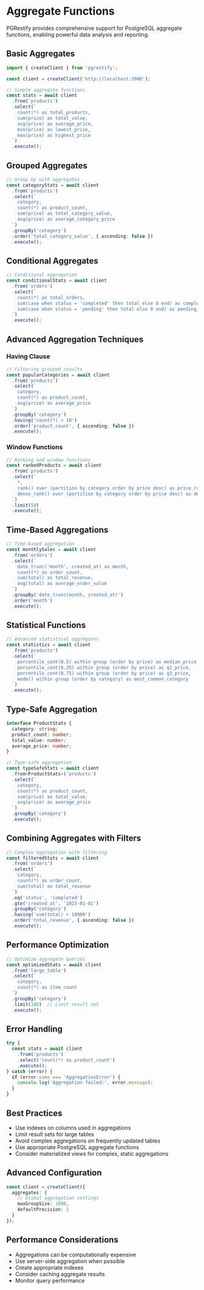 # Aggregate Functions

PGRestify provides comprehensive support for PostgreSQL aggregate functions, enabling powerful data analysis and reporting.

## Basic Aggregates

```typescript
import { createClient } from 'pgrestify';

const client = createClient('http://localhost:3000');

// Simple aggregate functions
const stats = await client
  .from('products')
  .select(`
    count(*) as total_products,
    sum(price) as total_value,
    avg(price) as average_price,
    min(price) as lowest_price,
    max(price) as highest_price
  `)
  .execute();
```

## Grouped Aggregates

```typescript
// Group by with aggregates
const categoryStats = await client
  .from('products')
  .select(`
    category,
    count(*) as product_count,
    sum(price) as total_category_value,
    avg(price) as average_category_price
  `)
  .groupBy('category')
  .order('total_category_value', { ascending: false })
  .execute();
```

## Conditional Aggregates

```typescript
// Conditional aggregation
const conditionalStats = await client
  .from('orders')
  .select(`
    count(*) as total_orders,
    sum(case when status = 'completed' then total else 0 end) as completed_revenue,
    sum(case when status = 'pending' then total else 0 end) as pending_revenue
  `)
  .execute();
```

## Advanced Aggregation Techniques

### Having Clause

```typescript
// Filtering grouped results
const popularCategories = await client
  .from('products')
  .select(`
    category,
    count(*) as product_count,
    avg(price) as average_price
  `)
  .groupBy('category')
  .having('count(*) > 10')
  .order('product_count', { ascending: false })
  .execute();
```

### Window Functions

```typescript
// Ranking and window functions
const rankedProducts = await client
  .from('products')
  .select(`
    *,
    rank() over (partition by category order by price desc) as price_rank,
    dense_rank() over (partition by category order by price desc) as dense_price_rank
  `)
  .limit(50)
  .execute();
```

## Time-Based Aggregations

```typescript
// Time-based aggregation
const monthlySales = await client
  .from('orders')
  .select(`
    date_trunc('month', created_at) as month,
    count(*) as order_count,
    sum(total) as total_revenue,
    avg(total) as average_order_value
  `)
  .groupBy('date_trunc(month, created_at)')
  .order('month')
  .execute();
```

## Statistical Functions

```typescript
// Advanced statistical aggregates
const statistics = await client
  .from('products')
  .select(`
    percentile_cont(0.5) within group (order by price) as median_price,
    percentile_cont(0.25) within group (order by price) as q1_price,
    percentile_cont(0.75) within group (order by price) as q3_price,
    mode() within group (order by category) as most_common_category
  `)
  .execute();
```

## Type-Safe Aggregation

```typescript
interface ProductStats {
  category: string;
  product_count: number;
  total_value: number;
  average_price: number;
}

// Type-safe aggregation
const typeSafeStats = await client
  .from<ProductStats>('products')
  .select(`
    category,
    count(*) as product_count,
    sum(price) as total_value,
    avg(price) as average_price
  `)
  .groupBy('category')
  .execute();
```

## Combining Aggregates with Filters

```typescript
// Complex aggregation with filtering
const filteredStats = await client
  .from('orders')
  .select(`
    category,
    count(*) as order_count,
    sum(total) as total_revenue
  `)
  .eq('status', 'completed')
  .gte('created_at', '2023-01-01')
  .groupBy('category')
  .having('sum(total) > 10000')
  .order('total_revenue', { ascending: false })
  .execute();
```

## Performance Optimization

```typescript
// Optimize aggregate queries
const optimizedStats = await client
  .from('large_table')
  .select(`
    category,
    count(*) as item_count
  `)
  .groupBy('category')
  .limit(100)  // Limit result set
  .execute();
```

## Error Handling

```typescript
try {
  const stats = await client
    .from('products')
    .select('count(*) as product_count')
    .execute();
} catch (error) {
  if (error.name === 'AggregationError') {
    console.log('Aggregation failed:', error.message);
  }
}
```

## Best Practices

- Use indexes on columns used in aggregations
- Limit result sets for large tables
- Avoid complex aggregations on frequently updated tables
- Use appropriate PostgreSQL aggregate functions
- Consider materialized views for complex, static aggregations

## Advanced Configuration

```typescript
const client = createClient({
  aggregates: {
    // Global aggregation settings
    maxGroupSize: 1000,
    defaultPrecision: 2
  }
});
```

## Performance Considerations

- Aggregations can be computationally expensive
- Use server-side aggregation when possible
- Create appropriate indexes
- Consider caching aggregate results
- Monitor query performance